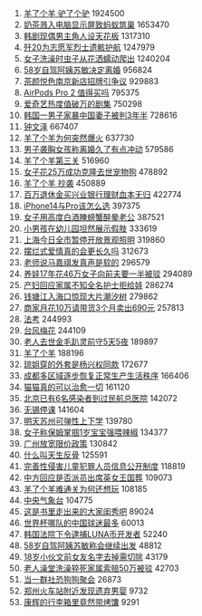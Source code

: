 1. [羊了个羊 驴了个驴](https://s.weibo.com//weibo?q=%E7%BE%8A%E4%BA%86%E4%B8%AA%E7%BE%8A%20%E9%A9%B4%E4%BA%86%E4%B8%AA%E9%A9%B4&t=31&band_rank=1&Refer=top) 1924500
2. [奶茶溅入电脑显示屏致蚂蚁筑巢](https://s.weibo.com//weibo?q=%23%E5%A5%B6%E8%8C%B6%E6%BA%85%E5%85%A5%E7%94%B5%E8%84%91%E6%98%BE%E7%A4%BA%E5%B1%8F%E8%87%B4%E8%9A%82%E8%9A%81%E7%AD%91%E5%B7%A2%23&t=31&band_rank=1&Refer=top) 1653470
3. [韩剧现偶男主角人设天花板](https://s.weibo.com//weibo?q=%23%E9%9F%A9%E5%89%A7%E7%8E%B0%E5%81%B6%E7%94%B7%E4%B8%BB%E8%A7%92%E4%BA%BA%E8%AE%BE%E5%A4%A9%E8%8A%B1%E6%9D%BF%23&t=31&band_rank=2&Refer=top) 1317310
4. [歼20为志愿军烈士遗骸护航](https://s.weibo.com//weibo?q=%23%E6%AD%BC20%E4%B8%BA%E5%BF%97%E6%84%BF%E5%86%9B%E7%83%88%E5%A3%AB%E9%81%97%E9%AA%B8%E6%8A%A4%E8%88%AA%23&t=31&band_rank=3&Refer=top) 1247979
5. [女子洗澡时虫子从花洒蠕动爬出](https://s.weibo.com//weibo?q=%23%E5%A5%B3%E5%AD%90%E6%B4%97%E6%BE%A1%E6%97%B6%E8%99%AB%E5%AD%90%E4%BB%8E%E8%8A%B1%E6%B4%92%E8%A0%95%E5%8A%A8%E7%88%AC%E5%87%BA%23&t=31&band_rank=4&Refer=top) 1240204
6. [58岁自驾阿姨苏敏决定离婚](https://s.weibo.com//weibo?q=%2358%E5%B2%81%E8%87%AA%E9%A9%BE%E9%98%BF%E5%A7%A8%E8%8B%8F%E6%95%8F%E5%86%B3%E5%AE%9A%E7%A6%BB%E5%A9%9A%23&t=31&band_rank=6&Refer=top) 956824
7. [茶颜悦色南京新店招牌引争议](https://s.weibo.com//weibo?q=%23%E8%8C%B6%E9%A2%9C%E6%82%A6%E8%89%B2%E5%8D%97%E4%BA%AC%E6%96%B0%E5%BA%97%E6%8B%9B%E7%89%8C%E5%BC%95%E4%BA%89%E8%AE%AE%23&t=31&band_rank=6&Refer=top) 929883
8. [AirPods Pro 2 值得买吗](https://s.weibo.com//weibo?q=AirPods%20Pro%202%20%E5%80%BC%E5%BE%97%E4%B9%B0%E5%90%97&t=31&band_rank=8&Refer=top) 795375
9. [爱奇艺热度值破万的剧集](https://s.weibo.com//weibo?q=%23%E7%88%B1%E5%A5%87%E8%89%BA%E7%83%AD%E5%BA%A6%E5%80%BC%E7%A0%B4%E4%B8%87%E7%9A%84%E5%89%A7%E9%9B%86%23&t=31&band_rank=7&Refer=top) 750298
10. [韩国一男子家暴中国妻子被判3年半](https://s.weibo.com//weibo?q=%23%E9%9F%A9%E5%9B%BD%E4%B8%80%E7%94%B7%E5%AD%90%E5%AE%B6%E6%9A%B4%E4%B8%AD%E5%9B%BD%E5%A6%BB%E5%AD%90%E8%A2%AB%E5%88%A43%E5%B9%B4%E5%8D%8A%23&t=31&band_rank=4&Refer=top) 728616
11. [钟文泽](https://s.weibo.com//weibo?q=%E9%92%9F%E6%96%87%E6%B3%BD&t=31&band_rank=9&Refer=top) 667407
12. [羊了个羊为何突然爆火](https://s.weibo.com//weibo?q=%23%E7%BE%8A%E4%BA%86%E4%B8%AA%E7%BE%8A%E4%B8%BA%E4%BD%95%E7%AA%81%E7%84%B6%E7%88%86%E7%81%AB%23&t=31&band_rank=9&Refer=top) 637730
13. [男子袭胸女孩称离婚久了有点冲动](https://s.weibo.com//weibo?q=%23%E7%94%B7%E5%AD%90%E8%A2%AD%E8%83%B8%E5%A5%B3%E5%AD%A9%E7%A7%B0%E7%A6%BB%E5%A9%9A%E4%B9%85%E4%BA%86%E6%9C%89%E7%82%B9%E5%86%B2%E5%8A%A8%23&t=31&band_rank=11&Refer=top) 579586
14. [羊了个羊第三关](https://s.weibo.com//weibo?q=%23%E7%BE%8A%E4%BA%86%E4%B8%AA%E7%BE%8A%E7%AC%AC%E4%B8%89%E5%85%B3%23&t=31&band_rank=13&Refer=top) 516960
15. [女子花25万成功克隆去世宠物狗](https://s.weibo.com//weibo?q=%23%E5%A5%B3%E5%AD%90%E8%8A%B125%E4%B8%87%E6%88%90%E5%8A%9F%E5%85%8B%E9%9A%86%E5%8E%BB%E4%B8%96%E5%AE%A0%E7%89%A9%E7%8B%97%23&t=31&band_rank=15&Refer=top) 478892
16. [羊了个羊 抄袭](https://s.weibo.com//weibo?q=%E7%BE%8A%E4%BA%86%E4%B8%AA%E7%BE%8A%20%E6%8A%84%E8%A2%AD&t=31&band_rank=16&Refer=top) 450889
17. [百万退休金买兴业银行理财血本无归](https://s.weibo.com//weibo?q=%23%E7%99%BE%E4%B8%87%E9%80%80%E4%BC%91%E9%87%91%E4%B9%B0%E5%85%B4%E4%B8%9A%E9%93%B6%E8%A1%8C%E7%90%86%E8%B4%A2%E8%A1%80%E6%9C%AC%E6%97%A0%E5%BD%92%23&t=31&band_rank=17&Refer=top) 422774
18. [iPhone14与Pro该怎么选](https://s.weibo.com//weibo?q=%23iPhone14%E4%B8%8EPro%E8%AF%A5%E6%80%8E%E4%B9%88%E9%80%89%23&t=31&band_rank=19&Refer=top) 397375
19. [女子用高度白酒腌螃蟹醉晕老公](https://s.weibo.com//weibo?q=%23%E5%A5%B3%E5%AD%90%E7%94%A8%E9%AB%98%E5%BA%A6%E7%99%BD%E9%85%92%E8%85%8C%E8%9E%83%E8%9F%B9%E9%86%89%E6%99%95%E8%80%81%E5%85%AC%23&t=31&band_rank=20&Refer=top) 387521
20. [小男孩在幼儿园坦然展示假肢](https://s.weibo.com//weibo?q=%23%E5%B0%8F%E7%94%B7%E5%AD%A9%E5%9C%A8%E5%B9%BC%E5%84%BF%E5%9B%AD%E5%9D%A6%E7%84%B6%E5%B1%95%E7%A4%BA%E5%81%87%E8%82%A2%23&t=31&band_rank=21&Refer=top) 333619
21. [上海今日全市暂停开放景观照明](https://s.weibo.com//weibo?q=%23%E4%B8%8A%E6%B5%B7%E4%BB%8A%E6%97%A5%E5%85%A8%E5%B8%82%E6%9A%82%E5%81%9C%E5%BC%80%E6%94%BE%E6%99%AF%E8%A7%82%E7%85%A7%E6%98%8E%23&t=31&band_rank=23&Refer=top) 319860
22. [摆烂式爱情真的会更长久吗](https://s.weibo.com//weibo?q=%23%E6%91%86%E7%83%82%E5%BC%8F%E7%88%B1%E6%83%85%E7%9C%9F%E7%9A%84%E4%BC%9A%E6%9B%B4%E9%95%BF%E4%B9%85%E5%90%97%23&t=31&band_rank=21&Refer=top) 312673
23. [老师说马嘉祺发真声是软的](https://s.weibo.com//weibo?q=%23%E8%80%81%E5%B8%88%E8%AF%B4%E9%A9%AC%E5%98%89%E7%A5%BA%E5%8F%91%E7%9C%9F%E5%A3%B0%E6%98%AF%E8%BD%AF%E7%9A%84%23&t=31&band_rank=26&Refer=top) 296579
24. [养娃17年花46万女子向前夫要一半被驳](https://s.weibo.com//weibo?q=%23%E5%85%BB%E5%A8%8317%E5%B9%B4%E8%8A%B146%E4%B8%87%E5%A5%B3%E5%AD%90%E5%90%91%E5%89%8D%E5%A4%AB%E8%A6%81%E4%B8%80%E5%8D%8A%E8%A2%AB%E9%A9%B3%23&t=31&band_rank=4&Refer=top) 294089
25. [产妇回应家属不知全名护士拒给娃](https://s.weibo.com//weibo?q=%23%E4%BA%A7%E5%A6%87%E5%9B%9E%E5%BA%94%E5%AE%B6%E5%B1%9E%E4%B8%8D%E7%9F%A5%E5%85%A8%E5%90%8D%E6%8A%A4%E5%A3%AB%E6%8B%92%E7%BB%99%E5%A8%83%23&t=31&band_rank=27&Refer=top) 286274
26. [钱塘江入海口惊现大片潮汐树](https://s.weibo.com//weibo?q=%23%E9%92%B1%E5%A1%98%E6%B1%9F%E5%85%A5%E6%B5%B7%E5%8F%A3%E6%83%8A%E7%8E%B0%E5%A4%A7%E7%89%87%E6%BD%AE%E6%B1%90%E6%A0%91%23&t=31&band_rank=19&Refer=top) 279862
27. [商家月花10万请带货3个月卖出690元](https://s.weibo.com//weibo?q=%23%E5%95%86%E5%AE%B6%E6%9C%88%E8%8A%B110%E4%B8%87%E8%AF%B7%E5%B8%A6%E8%B4%A73%E4%B8%AA%E6%9C%88%E5%8D%96%E5%87%BA690%E5%85%83%23&t=31&band_rank=28&Refer=top) 257813
28. [法考](https://s.weibo.com//weibo?q=%E6%B3%95%E8%80%83&t=31&band_rank=31&Refer=top) 244993
29. [台风梅花](https://s.weibo.com//weibo?q=%23%E5%8F%B0%E9%A3%8E%E6%A2%85%E8%8A%B1%23&t=31&band_rank=2&Refer=top) 244109
30. [老人去世金毛趴灵前守5天5夜](https://s.weibo.com//weibo?q=%23%E8%80%81%E4%BA%BA%E5%8E%BB%E4%B8%96%E9%87%91%E6%AF%9B%E8%B6%B4%E7%81%B5%E5%89%8D%E5%AE%885%E5%A4%A95%E5%A4%9C%23&t=31&band_rank=28&Refer=top) 189897
31. [羊了个羊](https://s.weibo.com//weibo?q=%23%E7%BE%8A%E4%BA%86%E4%B8%AA%E7%BE%8A%23&t=31&band_rank=34&Refer=top) 188196
32. [琼姐穿的外套是杨兴权同款](https://s.weibo.com//weibo?q=%23%E7%90%BC%E5%A7%90%E7%A9%BF%E7%9A%84%E5%A4%96%E5%A5%97%E6%98%AF%E6%9D%A8%E5%85%B4%E6%9D%83%E5%90%8C%E6%AC%BE%23&t=31&band_rank=35&Refer=top) 172677
33. [成都多区域逐步恢复正常生产生活秩序](https://s.weibo.com//weibo?q=%23%E6%88%90%E9%83%BD%E5%A4%9A%E5%8C%BA%E5%9F%9F%E9%80%90%E6%AD%A5%E6%81%A2%E5%A4%8D%E6%AD%A3%E5%B8%B8%E7%94%9F%E4%BA%A7%E7%94%9F%E6%B4%BB%E7%A7%A9%E5%BA%8F%23&t=31&band_rank=36&Refer=top) 166406
34. [猫猫真的可以治愈一切](https://s.weibo.com//weibo?q=%23%E7%8C%AB%E7%8C%AB%E7%9C%9F%E7%9A%84%E5%8F%AF%E4%BB%A5%E6%B2%BB%E6%84%88%E4%B8%80%E5%88%87%23&t=31&band_rank=37&Refer=top) 161120
35. [北京已有6名感染者到过民航总医院](https://s.weibo.com//weibo?q=%23%E5%8C%97%E4%BA%AC%E5%B7%B2%E6%9C%896%E5%90%8D%E6%84%9F%E6%9F%93%E8%80%85%E5%88%B0%E8%BF%87%E6%B0%91%E8%88%AA%E6%80%BB%E5%8C%BB%E9%99%A2%23&t=31&band_rank=39&Refer=top) 142072
36. [无锡停课](https://s.weibo.com//weibo?q=%E6%97%A0%E9%94%A1%E5%81%9C%E8%AF%BE&t=31&band_rank=40&Refer=top) 141604
37. [明天苏州可弹性上下学](https://s.weibo.com//weibo?q=%23%E6%98%8E%E5%A4%A9%E8%8B%8F%E5%B7%9E%E5%8F%AF%E5%BC%B9%E6%80%A7%E4%B8%8A%E4%B8%8B%E5%AD%A6%23&t=31&band_rank=41&Refer=top) 139780
38. [女子称保姆掌掴1岁宝宝强喂辣椒](https://s.weibo.com//weibo?q=%23%E5%A5%B3%E5%AD%90%E7%A7%B0%E4%BF%9D%E5%A7%86%E6%8E%8C%E6%8E%B41%E5%B2%81%E5%AE%9D%E5%AE%9D%E5%BC%BA%E5%96%82%E8%BE%A3%E6%A4%92%23&t=31&band_rank=42&Refer=top) 134377
39. [广州放宽限价政策](https://s.weibo.com//weibo?q=%23%E5%B9%BF%E5%B7%9E%E6%94%BE%E5%AE%BD%E9%99%90%E4%BB%B7%E6%94%BF%E7%AD%96%23&t=31&band_rank=43&Refer=top) 130842
40. [什么叫天生反骨](https://s.weibo.com//weibo?q=%23%E4%BB%80%E4%B9%88%E5%8F%AB%E5%A4%A9%E7%94%9F%E5%8F%8D%E9%AA%A8%23&t=31&band_rank=44&Refer=top) 125591
41. [完善性侵害儿童犯罪人员信息公开制度](https://s.weibo.com//weibo?q=%23%E5%AE%8C%E5%96%84%E6%80%A7%E4%BE%B5%E5%AE%B3%E5%84%BF%E7%AB%A5%E7%8A%AF%E7%BD%AA%E4%BA%BA%E5%91%98%E4%BF%A1%E6%81%AF%E5%85%AC%E5%BC%80%E5%88%B6%E5%BA%A6%23&t=31&band_rank=15&Refer=top) 118819
42. [中方回应是否派员出席英女王国葬](https://s.weibo.com//weibo?q=%23%E4%B8%AD%E6%96%B9%E5%9B%9E%E5%BA%94%E6%98%AF%E5%90%A6%E6%B4%BE%E5%91%98%E5%87%BA%E5%B8%AD%E8%8B%B1%E5%A5%B3%E7%8E%8B%E5%9B%BD%E8%91%AC%23&t=31&band_rank=47&Refer=top) 109073
43. [羊了个羊难通关为何还想玩](https://s.weibo.com//weibo?q=%23%E7%BE%8A%E4%BA%86%E4%B8%AA%E7%BE%8A%E9%9A%BE%E9%80%9A%E5%85%B3%E4%B8%BA%E4%BD%95%E8%BF%98%E6%83%B3%E7%8E%A9%23&t=31&band_rank=48&Refer=top) 108185
44. [中央气象台](https://s.weibo.com//weibo?q=%E4%B8%AD%E5%A4%AE%E6%B0%94%E8%B1%A1%E5%8F%B0&t=31&band_rank=49&Refer=top) 104775
45. [这是书里走出来的大家闺秀吧](https://s.weibo.com//weibo?q=%23%E8%BF%99%E6%98%AF%E4%B9%A6%E9%87%8C%E8%B5%B0%E5%87%BA%E6%9D%A5%E7%9A%84%E5%A4%A7%E5%AE%B6%E9%97%BA%E7%A7%80%E5%90%A7%23&t=31&band_rank=37&Refer=top) 89024
46. [世界杯哪队的中国球迷最多](https://s.weibo.com//weibo?q=%23%E4%B8%96%E7%95%8C%E6%9D%AF%E5%93%AA%E9%98%9F%E7%9A%84%E4%B8%AD%E5%9B%BD%E7%90%83%E8%BF%B7%E6%9C%80%E5%A4%9A%23&t=31&band_rank=16&Refer=top) 60013
47. [韩国法院下令逮捕LUNA币开发者](https://s.weibo.com//weibo?q=%23%E9%9F%A9%E5%9B%BD%E6%B3%95%E9%99%A2%E4%B8%8B%E4%BB%A4%E9%80%AE%E6%8D%95LUNA%E5%B8%81%E5%BC%80%E5%8F%91%E8%80%85%23&t=31&band_rank=14&Refer=top) 52240
48. [58岁自驾阿姨苏敏称会继续出发](https://s.weibo.com//weibo?q=%2358%E5%B2%81%E8%87%AA%E9%A9%BE%E9%98%BF%E5%A7%A8%E8%8B%8F%E6%95%8F%E7%A7%B0%E4%BC%9A%E7%BB%A7%E7%BB%AD%E5%87%BA%E5%8F%91%23&t=31&band_rank=50&Refer=top) 48812
49. [18岁小伙文前女友名字去掉需切除](https://s.weibo.com//weibo?q=%2318%E5%B2%81%E5%B0%8F%E4%BC%99%E6%96%87%E5%89%8D%E5%A5%B3%E5%8F%8B%E5%90%8D%E5%AD%97%E5%8E%BB%E6%8E%89%E9%9C%80%E5%88%87%E9%99%A4%23&t=31&band_rank=50&Refer=top) 43179
50. [老人澡堂洗澡猝死家属索赔50万被驳](https://s.weibo.com//weibo?q=%23%E8%80%81%E4%BA%BA%E6%BE%A1%E5%A0%82%E6%B4%97%E6%BE%A1%E7%8C%9D%E6%AD%BB%E5%AE%B6%E5%B1%9E%E7%B4%A2%E8%B5%9450%E4%B8%87%E8%A2%AB%E9%A9%B3%23&t=31&band_rank=16&Refer=top) 42703
51. [当一群社恐狗狗聚会](https://s.weibo.com//weibo?q=%23%E5%BD%93%E4%B8%80%E7%BE%A4%E7%A4%BE%E6%81%90%E7%8B%97%E7%8B%97%E8%81%9A%E4%BC%9A%23&t=31&band_rank=41&Refer=top) 26873
52. [郑州火车站附近发现遗弃男婴](https://s.weibo.com//weibo?q=%23%E9%83%91%E5%B7%9E%E7%81%AB%E8%BD%A6%E7%AB%99%E9%99%84%E8%BF%91%E5%8F%91%E7%8E%B0%E9%81%97%E5%BC%83%E7%94%B7%E5%A9%B4%23&t=31&band_rank=49&Refer=top) 9732
53. [康辉的行李箱里竟然带烤馕](https://s.weibo.com//weibo?q=%23%E5%BA%B7%E8%BE%89%E7%9A%84%E8%A1%8C%E6%9D%8E%E7%AE%B1%E9%87%8C%E7%AB%9F%E7%84%B6%E5%B8%A6%E7%83%A4%E9%A6%95%23&t=31&band_rank=50&Refer=top) 9291

